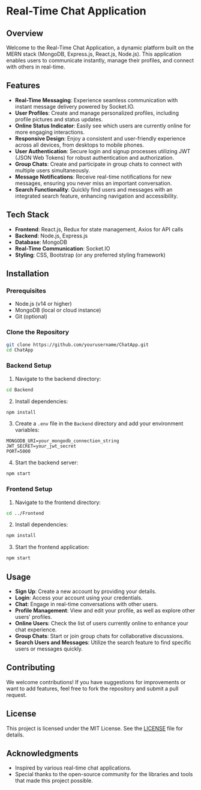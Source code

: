 # Real-Time Chat Application

## Overview

Welcome to the Real-Time Chat Application, a dynamic platform built on the MERN stack (MongoDB, Express.js, React.js, Node.js). This application enables users to communicate instantly, manage their profiles, and connect with others in real-time.

## Features

- **Real-Time Messaging**: Experience seamless communication with instant message delivery powered by Socket.IO.
- **User Profiles**: Create and manage personalized profiles, including profile pictures and status updates.
- **Online Status Indicator**: Easily see which users are currently online for more engaging interactions.
- **Responsive Design**: Enjoy a consistent and user-friendly experience across all devices, from desktops to mobile phones.
- **User Authentication**: Secure login and signup processes utilizing JWT (JSON Web Tokens) for robust authentication and authorization.
- **Group Chats**: Create and participate in group chats to connect with multiple users simultaneously.
- **Message Notifications**: Receive real-time notifications for new messages, ensuring you never miss an important conversation.
- **Search Functionality**: Quickly find users and messages with an integrated search feature, enhancing navigation and accessibility.

## Tech Stack

- **Frontend**: React.js, Redux for state management, Axios for API calls
- **Backend**: Node.js, Express.js
- **Database**: MongoDB
- **Real-Time Communication**: Socket.IO
- **Styling**: CSS, Bootstrap (or any preferred styling framework)

## Installation

### Prerequisites

- Node.js (v14 or higher)
- MongoDB (local or cloud instance)
- Git (optional)

### Clone the Repository

```bash
git clone https://github.com/yourusername/ChatApp.git
cd ChatApp
```

### Backend Setup

1. Navigate to the backend directory:

```bash
cd Backend
```

2. Install dependencies:

```bash
npm install
```

3. Create a `.env` file in the `Backend` directory and add your environment variables:

```dotenv
MONGODB_URI=your_mongodb_connection_string
JWT_SECRET=your_jwt_secret
PORT=5000
```

4. Start the backend server:

```bash
npm start
```

### Frontend Setup

1. Navigate to the frontend directory:

```bash
cd ../Frontend
```

2. Install dependencies:

```bash
npm install
```

3. Start the frontend application:

```bash
npm start
```

## Usage

- **Sign Up**: Create a new account by providing your details.
- **Login**: Access your account using your credentials.
- **Chat**: Engage in real-time conversations with other users.
- **Profile Management**: View and edit your profile, as well as explore other users' profiles.
- **Online Users**: Check the list of users currently online to enhance your chat experience.
- **Group Chats**: Start or join group chats for collaborative discussions.
- **Search Users and Messages**: Utilize the search feature to find specific users or messages quickly.

## Contributing

We welcome contributions! If you have suggestions for improvements or want to add features, feel free to fork the repository and submit a pull request.

## License

This project is licensed under the MIT License. See the [LICENSE](LICENSE) file for details.

## Acknowledgments

- Inspired by various real-time chat applications.
- Special thanks to the open-source community for the libraries and tools that made this project possible.
